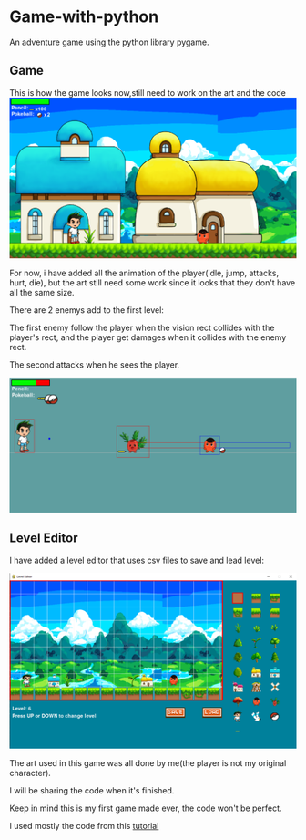 # Game-with-python
An adventure game using the python library pygame.

## Game

This is how the game looks now,still need to work on the art and the code
![Alt text](Game/game1.png?raw=true "lvl1")

For now, i have added all the animation of the player(idle, jump, attacks, hurt, die), but the art still need some work since it looks that they don't have all the same size.

There are 2 enemys add to the first level:

The first enemy follow the player when the vision rect collides with the player's rect, and the player get damages when it collides with the enemy rect.

The second attacks when he sees the player.

![Alt text](Game/enemy.png?raw=true "enemy")


## Level Editor

I have added a level editor that uses csv files to save and lead level:

![Alt text](LevelEditor/lvleditor.png?raw=true "lvleditor")


The art used in this game was all done by me(the player is not my original character).

I will be sharing the code when it's finished.

Keep in mind this is my first game made ever, the code won't be perfect.

I used mostly the code from this [tutorial](https://github.com/russs123/Shooter)
